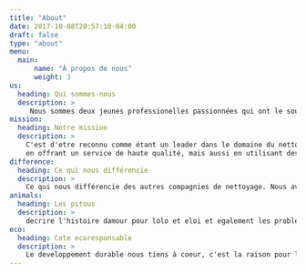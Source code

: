 ```yaml
---
title: "About"
date: 2017-10-08T20:57:10-04:00
draft: false
type: "about"
menu:
  main:
      name: "À propos de nous"
      weight: 3
us:
  heading: Qui sommes-nous
  description: >
     Nous sommes deux jeunes professionelles passionnées qui ont le soucil de detail et qui ont le desir de vous offrir une experience expectionnelle ay ay ay
mission:
  heading: Notre mission
  description: >
    C'est d'etre reconnu comme étant un leader dans le domaine du nettoyage résidentiel et commercial, 
    en offrant un service de haute qualité, mais aussi en utilisant des produits bio-dégradables. Notre but principal est de :’’Vous redonner votre temps’’.
difference:
  heading: Ce qui nous différencie
  description: >
    Ce qui nous différencie des autres compagnies de nettoyage. Nous avons des produits specifiques non-toxique et surtout efficaces pour enlever les taches et les odeurs de vos pitous.Également, nous avons des équipements à la pointe de la technologie. Un processus de recrutement soigneux
animals:
  heading: Les pitous
  description: >
    decrire l'histoire damour pour lolo et eloi et egalement les problemes a ressoudre. j'ai utilise tel produit et equipement que ressoudre mon probleme.photo lolo et eloi
eco:
  heading: Cote ecoresponsable
  description: >
    Le developpement durable nous tiens à coeur, c'est la raison pour laquelle nos poduits sont biodegreadables, non toxiques pour les personnes ainsi que les animaux
---
```

